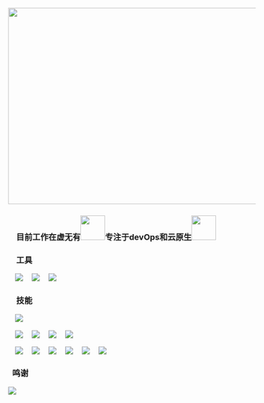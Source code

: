 <div align="center">
	<br>
	<a href="https://github.com/hellolittlewei" target="_blank">
		<img src="https://cdn.jsdelivr.net/gh/hellolittlewei/hellolittlewei@master/assets/header.svg" width="800" height="400">
	</a>
	<br>
</div>



### &ensp;&ensp;目前工作在虚无有<img src="https://cdn.jsdelivr.net/gh/TheDudeThatCode/TheDudeThatCode/Assets/Developer.gif" width="50px">专注于devOps和云原生<img src="https://cdn.jsdelivr.net/gh/hellolittlewei/hellolittlewei@master/assets/gopher.gif" width="50px">

### &ensp;&ensp;工具
&ensp;&ensp;[![](https://img.shields.io/badge/IDE-Goland-black?style=flat-square&logo=goland&logoColor=ffffff)](https://www.jetbrains.com/)
&ensp;&ensp;[![](https://img.shields.io/badge/Editor-Visual%20Studio%20Code-007ACC?style=flat-square&logo=visual-studio-code&logoColor=ffffff)](https://code.visualstudio.com/)
&ensp;&ensp;[![](https://img.shields.io/badge/Note-Notion-000000?style=flat-square&logo=notion&logoColor=ffffff)](https://notion.so)

### &ensp;&ensp;技能

&ensp;&ensp;![](https://skillicons.dev/icons?i=kubernetes,grafana,prometheus,docker,linux,ansible,cloudflare,css,github,go,md)

&ensp;&ensp;[![](https://img.shields.io/badge/-Kubernetes-326CE5?style=flat-square&logo=kubernetes&logoColor=ffffff)](https://kubernetes.io/)
&ensp;&ensp;[![](https://img.shields.io/badge/-Docker-2496ED?style=flat-square&logo=docker&logoColor=ffffff)](https://www.docker.com/)
&ensp;&ensp;[![](https://img.shields.io/badge/-Prometheus-E6522C?style=flat-square&logo=prometheus&logoColor=ffffff)](https://prometheus.io/)
&ensp;&ensp;[![](https://img.shields.io/badge/-Grafana-F46800?style=flat-square&logo=grafana&logoColor=ffffff)](https://grafana.com/)

&ensp;&ensp;[![](https://img.shields.io/badge/-Linux-Fcc624?style=flat-square&logo=linux&logoColor=ffffff)](https://www.linux.org/)
&ensp;&ensp;[![](https://img.shields.io/badge/-Nginx-269539?style=flat-square&logo=nginx&logoColor=ffffff)](https://nginx.org/)
&ensp;&ensp;[![](https://img.shields.io/badge/-Golang-00ADD8?style=flat-square&logo=go&logoColor=ffffff)](https://golang.org/)
&ensp;&ensp;[![](https://img.shields.io/badge/-Ceph-EF5C55?style=flat-square&logo=ceph&logoColor=ffffff)](https://ceph.io/)
&ensp;&ensp;[![](https://img.shields.io/badge/-Ansible-EE0000?style=flat-square&logo=ansible&logoColor=ffffff)](https://www.ansible.com/)
&ensp;&ensp;[![](https://img.shields.io/badge/-Markdown-black?style=flat-square&logo=markdown&logoColor=ffffff)](https://www.markdownguide.org/)

### &ensp;鸣谢
[![](https://data.jsdelivr.com/v1/package/gh/hellolittlewei/hellolittlewei/badge)](https://www.jsdelivr.com/package/gh/hellolittlewei/hellolittlewei)
